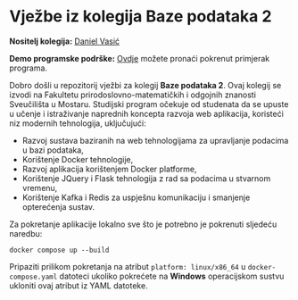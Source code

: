 # Vježbe iz kolegija Baze podataka 2

**Nositelj kolegija:** [Daniel Vasić](https://github.com/danielvasic)

**Demo programske podrške:** [Ovdje](#) možete pronaći pokrenut primjerak programa.

Dobro došli u repozitorij vježbi za kolegij **Baze podataka 2**. Ovaj kolegij se izvodi na Fakultetu prirodoslovno-matematičkih i odgojnih znanosti Sveučilišta u Mostaru. Studijski program očekuje od studenata da se upuste u učenje i istraživanje naprednih koncepta razvoja web aplikacija, koristeći niz modernih tehnologija, uključujući:

- Razvoj sustava baziranih na web tehnologijama za upravljanje podacima u bazi podataka,
- Korištenje Docker tehnologije,
- Razvoj aplikacija korištenjem Docker platforme,
- Korištenje JQuery i Flask tehnologija z rad sa podacima u stvarnom vremenu,
- Korištenje Kafka i Redis za uspješnu komunikaciju i smanjenje opterećenja sustav.

Za pokretanje aplikacije lokalno sve što je potrebno je pokrenuti sljedeću naredbu:

```
docker compose up --build
```
Pripaziti prilikom pokretanja na atribut `platform: linux/x86_64` u `docker-compose.yaml` datoteci ukoliko pokrećete na **Windows** operacijskom sustvu ukloniti ovaj atribut iz YAML datoteke.
